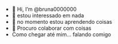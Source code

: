 - 👋 Hi, I’m @bruna0000000
- 👀 estou interessado em nada
- 🌱 no momento estou aprendendo coisas
- 💞️ Procuro colaborar com coisas
- Como chegar até mim... falando comigo

<!---
bruna0000000/bruna0000000 is a ✨ special ✨ repository because its `README.md` (this file) appears on your GitHub profile.
You can click the Preview link to take a look at your changes.
--->
